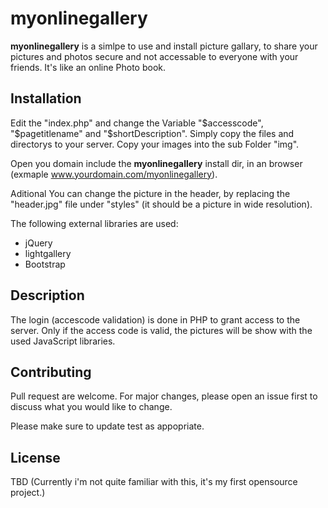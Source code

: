 # myonlinegallery

**myonlinegallery** is a simlpe to use and install picture gallary, to share your pictures and photos secure and not accessable to everyone with your friends. It's like an online Photo book.

## Installation
Edit the "index.php" and change the Variable "$accesscode", "$pagetitlename" and "$shortDescription".
Simply copy the files and directorys to your server.
Copy your images into the sub Folder "img".

Open you domain include the **myonlinegallery** install dir, in an browser (exmaple www.yourdomain.com/myonlinegallery).

Aditional
You can change the picture in the header, by replacing the "header.jpg" file under "styles" (it should be a picture in wide resolution).

The following external libraries are used:
- jQuery
- lightgallery
- Bootstrap

## Description
The login (accescode validation) is done in PHP to grant access to the server.
Only if the access code is valid, the pictures will be show with the used JavaScript libraries.

## Contributing
Pull request are welcome. For major changes, please open an issue first to discuss what you would like to change.

Please make sure to update test as appopriate.

## License
TBD (Currently i'm not quite familiar with this, it's my first opensource project.)
